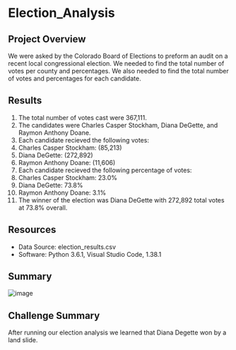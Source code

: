 # Election_Analysis

## Project Overview 
We were asked by the Colorado Board of Elections to preform an audit on a recent local congressional election. We needed to find the total number of votes per county and percentages. We also needed to find the total number of votes and percentages for each candidate. 

## Results
1.	The total number of votes cast were 367,111.
2.	The candidates were Charles Casper Stockham, Diana DeGette, and Raymon Anthony Doane.
3.	Each candidate recieved the following votes: 
4.	Charles Casper Stockham: (85,213)
5.	Diana DeGette: (272,892)
6.	Raymon Anthony Doane: (11,606)
7.	Each candidate recieved the following percentage of votes:
8.	Charles Casper Stockham: 23.0% 
9.	Diana DeGette: 73.8% 
10.	Raymon Anthony Doane: 3.1%
11.	The winner of the election was Diana DeGette with 272,892 total votes at 73.8% overall.

## Resources 
-	Data Source: election_results.csv
-	Software: Python 3.6.1, Visual Studio Code, 1.38.1

## Summary 
![image](https://user-images.githubusercontent.com/99618784/159184229-80b20d35-9157-402e-baf1-b6f41e235513.png)

## Challenge Summary 
After running our election analysis we learned that Diana Degette won by a land slide. 
